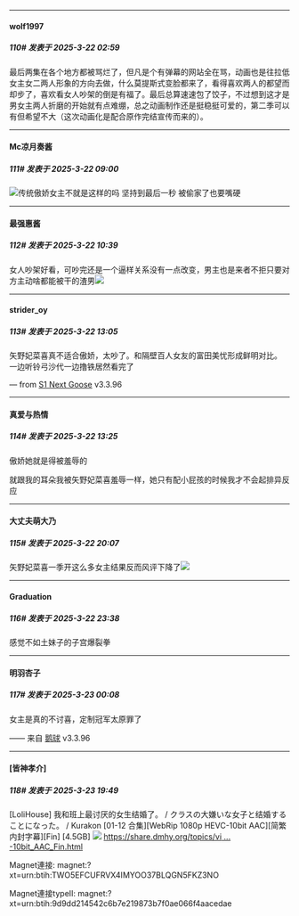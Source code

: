 ﻿
*****

####  wolf1997  
##### 110#       发表于 2025-3-22 02:59

最后两集在各个地方都被骂烂了，但凡是个有弹幕的网站全在骂，动画也是往拉低女主女二两人形象的方向去做，什么莫提斯式变脸都来了，看得喜欢两人的都望而却步了，喜欢看女人吵架的倒是有福了。最后总算速速包了饺子，不过想到这才是男女主两人折磨的开始就有点难绷，总之动画制作还是挺稳挺可爱的，第二季可以有但希望不大（这次动画化是配合原作完结宣传而来的）。


*****

####  Mc凉月奏酱  
##### 111#       发表于 2025-3-22 09:00

<img src="https://static.saraba1st.com/image/smiley/face2017/037.png" referrerpolicy="no-referrer">传统傲娇女主不就是这样的吗 坚持到最后一秒 被偷家了也要嘴硬 


*****

####  最强惠酱  
##### 112#       发表于 2025-3-22 10:39

女人吵架好看，可吵完还是一个逼样关系没有一点改变，男主也是来者不拒只要对方主动啥都能被干的渣男<img src="https://static.saraba1st.com/image/smiley/face2017/003.png" referrerpolicy="no-referrer">


*****

####  strider_oy  
##### 113#       发表于 2025-3-22 13:05

矢野妃菜喜真不适合傲娇，太吵了。和隔壁百人女友的富田美忧形成鲜明对比。
一边听铃弓沙代一边撸铁居然看完了

— from [S1 Next Goose](https://www.pgyer.com/GcUxKd4w) v3.3.96


*****

####  真爱与热情  
##### 114#       发表于 2025-3-22 13:25

傲娇她就是得被羞辱的

就跟我的耳朵我被矢野妃菜喜羞辱一样，她只有配小屁孩的时候我才不会起排异反应


*****

####  大丈夫萌大乃  
##### 115#       发表于 2025-3-22 20:07

矢野妃菜喜一季开这么多女主结果反而风评下降了<img src="https://static.saraba1st.com/image/smiley/face2017/067.png" referrerpolicy="no-referrer">


*****

####  Graduation  
##### 116#       发表于 2025-3-22 23:38

感觉不如土妹子的子宫爆裂拳


*****

####  明羽杏子  
##### 117#       发表于 2025-3-23 00:08

女主是真的不讨喜，定制冠军太原罪了

—— 来自 [鹅球](https://www.pgyer.com/GcUxKd4w) v3.3.96


*****

####  [皆神孝介]  
##### 118#       发表于 2025-3-23 19:49

[LoliHouse] 我和班上最讨厌的女生结婚了。 / クラスの大嫌いな女子と结婚することになった。 / Kurakon [01-12 合集][WebRip 1080p HEVC-10bit AAC][简繁内封字幕][Fin] [4.5GB]
<img src="https://kura-kon.com/assets/img/kv/type3/main_03.jpg" referrerpolicy="no-referrer">
[https://share.dmhy.org/topics/vi ... -10bit_AAC_Fin.html](https://share.dmhy.org/topics/view/691919_LoliHouse_Kurakon_01-12_WebRip_1080p_HEVC-10bit_AAC_Fin.html)

Magnet連接: magnet:?xt=urn:btih:TWO5EFCUFRVX4IMYOO37BLQGN5FKZ3NO

Magnet連接typeII: magnet:?xt=urn:btih:9d9dd214542c6b7e219873b7f0ae066f4aacedae

